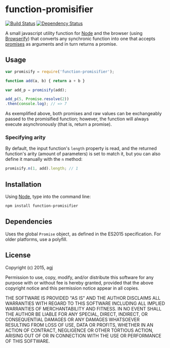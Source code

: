 
function-promisifier
====================

[![Build Status](https://travis-ci.org/agj/function-promisifier.svg?branch=master)](https://travis-ci.org/agj/function-promisifier)
[![Dependency Status](https://david-dm.org/agj/function-promisifier.svg)](https://david-dm.org/agj/function-promisifier)

A small javascript utility function for [Node][node] and the browser (using [Browserify][browserify]) that converts any synchronic function into one that accepts [promises][promises] as arguments and in turn returns a promise.

[node]: https://nodejs.org/
[browserify]: http://browserify.org/
[promises]: https://www.promisejs.org/


## Usage


```js
var promisify = require('function-promisifier');

function add(a, b) { return a + b }

var add_p = promisify(add);

add_p(5, Promise.resolve(2))
.then(console.log); // => 7
```

As exemplified above, both promises and raw values can be exchangeably passed to the promisified function; however, the function will always execute asynchronously (that is, return a promise).

### Specifying arity

By default, the input function's `length` property is read, and the returned function's arity (amount of parameters) is set to match it, but you can also define it manually with the `n` method:

```js
promisify.n(1, add).length; // 1
```


## Installation

Using [Node][node], type into the command line:

```sh
npm install function-promisifier
```


## Dependencies

Uses the global `Promise` object, as defined in the ES2015 specification. For older platforms, use a polyfill.


## License

Copyright (c) 2015, agj

Permission to use, copy, modify, and/or distribute this software for any purpose with or without fee is hereby granted, provided that the above copyright notice and this permission notice appear in all copies.

THE SOFTWARE IS PROVIDED "AS IS" AND THE AUTHOR DISCLAIMS ALL WARRANTIES WITH REGARD TO THIS SOFTWARE INCLUDING ALL IMPLIED WARRANTIES OF MERCHANTABILITY AND FITNESS. IN NO EVENT SHALL THE AUTHOR BE LIABLE FOR ANY SPECIAL, DIRECT, INDIRECT, OR CONSEQUENTIAL DAMAGES OR ANY DAMAGES WHATSOEVER RESULTING FROM LOSS OF USE, DATA OR PROFITS, WHETHER IN AN ACTION OF CONTRACT, NEGLIGENCE OR OTHER TORTIOUS ACTION, ARISING OUT OF OR IN CONNECTION WITH THE USE OR PERFORMANCE OF THIS SOFTWARE.
